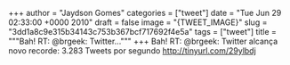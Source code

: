 
+++
author = "Jaydson Gomes"
categories = ["tweet"]
date = "Tue Jun 29 02:33:00 +0000 2010"
draft = false
image = "{TWEET_IMAGE}"
slug = "3dd1a8c9e315b34143c753b367bcf717692f4e5a"
tags = ["tweet"]
title = """Bah! RT: @brgeek: Twitter..."""
+++
Bah! RT: @brgeek: Twitter alcança novo recorde: 3.283 Tweets por segundo http://tinyurl.com/29ylbdj
